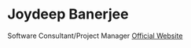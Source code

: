 # Joydeep Banerjee
Software Consultant/Project Manager
[Official Website](https://penningjoy.github.io)
